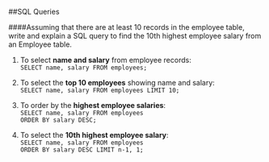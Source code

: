##SQL Queries

####Assuming that there are at least 10 records in the employee table, write and explain a SQL query to find the 10th highest employee salary from an Employee table. 

1. To select **name and salary** from employee records:  
	`SELECT name, salary FROM employees;`

2. To select the **top 10 employees** showing name and salary:  
	`SELECT name, salary FROM employees LIMIT 10;`

3. To order by the **highest employee salaries**:  
	`SELECT name, salary FROM employees`  
	`ORDER BY salary DESC;`  

4. To select the **10th highest employee salary**:  
	`SELECT name, salary FROM employees`  
	`ORDER BY salary DESC LIMIT n-1, 1;`  
